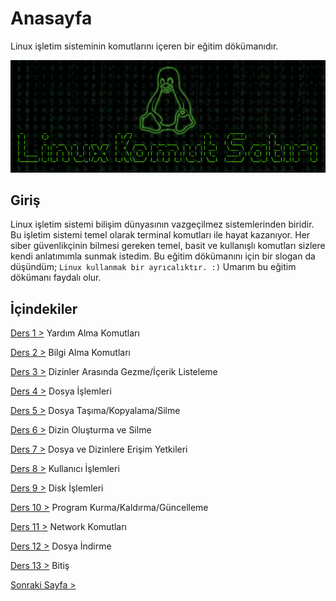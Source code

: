 # Anasayfa
Linux işletim sisteminin komutlarını içeren bir eğitim dökümanıdır.

![giriş](https://github.com/saricayemre/linuxkomutsatiridersleri/blob/main/lks-img.png?raw=true)

## Giriş
Linux işletim sistemi bilişim dünyasının vazgeçilmez sistemlerinden biridir. Bu işletim sistemi temel olarak terminal komutları ile hayat kazanıyor. Her siber güvenlikçinin bilmesi gereken temel, basit ve kullanışlı komutları sizlere kendi anlatımımla sunmak istedim. Bu eğitim dökümanını için bir slogan da düşündüm;
`Linux kullanmak bir ayrıcalıktır. :)`
Umarım bu eğitim dökümanı faydalı olur.

## İçindekiler


[Ders 1 >](https://saricayemre.github.io/linuxkomutsatiridersleri-ders1/)   Yardım Alma Komutları

[Ders 2 >](https://saricayemre.github.io/linuxkomutsatiridersleri-ders2/)   Bilgi Alma Komutları

[Ders 3 >](https://saricayemre.github.io/linuxkomutsatiridersleri-ders3/)   Dizinler Arasında Gezme/İçerik Listeleme

[Ders 4 >](https://saricayemre.github.io/linuxkomutsatiridersleri-ders4/)   Dosya İşlemleri

[Ders 5 >](https://saricayemre.github.io/linuxkomutsatiridersleri-ders5/)   Dosya Taşıma/Kopyalama/Silme

[Ders 6 >](https://saricayemre.github.io/linuxkomutsatiridersleri-ders6/)   Dizin Oluşturma ve Silme

[Ders 7 >](https://saricayemre.github.io/linuxkomutsatiridersleri-ders7/)   Dosya ve Dizinlere Erişim Yetkileri

[Ders 8 >](https://saricayemre.github.io/linuxkomutsatiridersleri-ders8/)   Kullanıcı İşlemleri

[Ders 9 >](https://saricayemre.github.io/linuxkomutsatiridersleri-ders9/)   Disk İşlemleri

[Ders 10 >](https://saricayemre.github.io/linuxkomutsatiridersleri-ders10/) Program Kurma/Kaldırma/Güncelleme

[Ders 11 >](https://saricayemre.github.io/linuxkomutsatiridersleri-ders11/) Network Komutları

[Ders 12 >](https://saricayemre.github.io/linuxkomutsatiridersleri-ders12/) Dosya İndirme

[Ders 13 >](https://saricayemre.github.io/linuxkomutsatiridersleri-ders13/) Bitiş


[Sonraki Sayfa >](https://saricayemre.github.io/linuxkomutsatiridersleri-ders1/)

